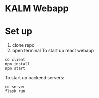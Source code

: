# KALM Webapp

# Set up
1. clone repo
2. open terminal
To start up react webapp 
```
cd client
npm install
npm start
```

To start up backend servers:
```
cd server
flask run
```


